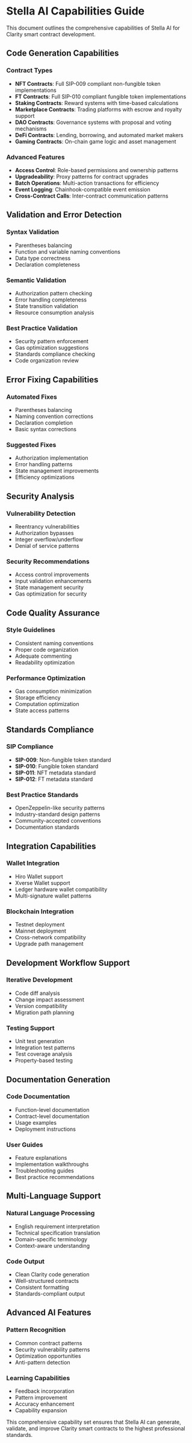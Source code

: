 # Stella AI Capabilities Guide

This document outlines the comprehensive capabilities of Stella AI for Clarity smart contract development.

## Code Generation Capabilities

### Contract Types
- **NFT Contracts**: Full SIP-009 compliant non-fungible token implementations
- **FT Contracts**: Full SIP-010 compliant fungible token implementations
- **Staking Contracts**: Reward systems with time-based calculations
- **Marketplace Contracts**: Trading platforms with escrow and royalty support
- **DAO Contracts**: Governance systems with proposal and voting mechanisms
- **DeFi Contracts**: Lending, borrowing, and automated market makers
- **Gaming Contracts**: On-chain game logic and asset management

### Advanced Features
- **Access Control**: Role-based permissions and ownership patterns
- **Upgradeability**: Proxy patterns for contract upgrades
- **Batch Operations**: Multi-action transactions for efficiency
- **Event Logging**: Chainhook-compatible event emission
- **Cross-Contract Calls**: Inter-contract communication patterns

## Validation and Error Detection

### Syntax Validation
- Parentheses balancing
- Function and variable naming conventions
- Data type correctness
- Declaration completeness

### Semantic Validation
- Authorization pattern checking
- Error handling completeness
- State transition validation
- Resource consumption analysis

### Best Practice Validation
- Security pattern enforcement
- Gas optimization suggestions
- Standards compliance checking
- Code organization review

## Error Fixing Capabilities

### Automated Fixes
- Parentheses balancing
- Naming convention corrections
- Declaration completion
- Basic syntax corrections

### Suggested Fixes
- Authorization implementation
- Error handling patterns
- State management improvements
- Efficiency optimizations

## Security Analysis

### Vulnerability Detection
- Reentrancy vulnerabilities
- Authorization bypasses
- Integer overflow/underflow
- Denial of service patterns

### Security Recommendations
- Access control improvements
- Input validation enhancements
- State management security
- Gas optimization for security

## Code Quality Assurance

### Style Guidelines
- Consistent naming conventions
- Proper code organization
- Adequate commenting
- Readability optimization

### Performance Optimization
- Gas consumption minimization
- Storage efficiency
- Computation optimization
- State access patterns

## Standards Compliance

### SIP Compliance
- **SIP-009**: Non-fungible token standard
- **SIP-010**: Fungible token standard
- **SIP-011**: NFT metadata standard
- **SIP-012**: FT metadata standard

### Best Practice Standards
- OpenZeppelin-like security patterns
- Industry-standard design patterns
- Community-accepted conventions
- Documentation standards

## Integration Capabilities

### Wallet Integration
- Hiro Wallet support
- Xverse Wallet support
- Ledger hardware wallet compatibility
- Multi-signature wallet patterns

### Blockchain Integration
- Testnet deployment
- Mainnet deployment
- Cross-network compatibility
- Upgrade path management

## Development Workflow Support

### Iterative Development
- Code diff analysis
- Change impact assessment
- Version compatibility
- Migration path planning

### Testing Support
- Unit test generation
- Integration test patterns
- Test coverage analysis
- Property-based testing

## Documentation Generation

### Code Documentation
- Function-level documentation
- Contract-level documentation
- Usage examples
- Deployment instructions

### User Guides
- Feature explanations
- Implementation walkthroughs
- Troubleshooting guides
- Best practice recommendations

## Multi-Language Support

### Natural Language Processing
- English requirement interpretation
- Technical specification translation
- Domain-specific terminology
- Context-aware understanding

### Code Output
- Clean Clarity code generation
- Well-structured contracts
- Consistent formatting
- Standards-compliant output

## Advanced AI Features

### Pattern Recognition
- Common contract patterns
- Security vulnerability patterns
- Optimization opportunities
- Anti-pattern detection

### Learning Capabilities
- Feedback incorporation
- Pattern improvement
- Accuracy enhancement
- Capability expansion

This comprehensive capability set ensures that Stella AI can generate, validate, and improve Clarity smart contracts to the highest professional standards.